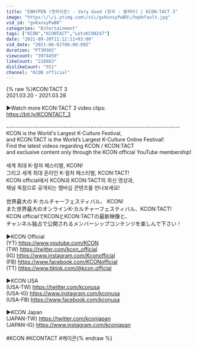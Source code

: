 ```yaml
---
title: "ENHYPEN (엔하이픈) - Very Good (원곡 : 블락비) | KCON:TACT 3"
image: "https:\/\/i.ytimg.com\/vi\/gvKxnsyPwB8\/hqdefault.jpg"
vid_id: "gvKxnsyPwB8"
categories: "Entertainment"
tags: ["KCON","KCONTACT","LetsKCON247"]
date: "2021-09-20T11:12:11+03:00"
vid_date: "2021-06-01T08:00:09Z"
duration: "PT3M36S"
viewcount: "3974459"
likeCount: "210883"
dislikeCount: "551"
channel: "KCON official"
---
```

{% raw %}KCON:TACT 3<br />2021.03.20 - 2021.03.28<br /><br />▶Watch more KCON:TACT 3 video clips:<br /><a rel="nofollow" target="blank" href="https://bit.ly/KCONTACT_3">https://bit.ly/KCONTACT_3</a><br /><br />-------------------------------------------------------------------------<br />KCON is the World's Largest K-Culture Festival,<br />and KCON:TACT is the World’s Largest K-Culture Online Festival!<br />Find the latest videos regarding KCON / KCON:TACT<br />and exclusive content only through the KCON official YouTube membership!<br /><br />세계 최대 K-컬처 페스티벌, KCON!<br />그리고 세계 최대 온라인 K-컬처 페스티벌, KCON:TACT!<br />KCON official에서 KCON과 KCON:TACT의 최신 영상과,<br />채널 독점으로 공개되는 멤버십 콘텐츠를 만나보세요!<br /><br />世界最大の K-カルチャーフェスティバル、 KCON!<br />また世界最大のオンラインK-カルチャーフェスティバル、KCON:TACT!<br />KCON officialでKCONとKCON:TACTの最新映像と、<br />チャンネル独占で公開されるメンバーシップコンテンツを楽しんで下さい！<br /><br />▶︎KCON Official<br />(YT) <a rel="nofollow" target="blank" href="https://www.youtube.com/KCON">https://www.youtube.com/KCON</a><br />(TW) <a rel="nofollow" target="blank" href="https://twitter.com/kcon_official">https://twitter.com/kcon_official</a><br />(IG) <a rel="nofollow" target="blank" href="https://www.instagram.com/Kconofficial">https://www.instagram.com/Kconofficial</a><br />(FB) <a rel="nofollow" target="blank" href="https://www.facebook.com/KCONofficial">https://www.facebook.com/KCONofficial</a><br />(TT) <a rel="nofollow" target="blank" href="https://www.tiktok.com/@kcon.official">https://www.tiktok.com/@kcon.official</a><br /><br />▶︎KCON USA<br />(USA-TW) <a rel="nofollow" target="blank" href="https://twitter.com/kconusa">https://twitter.com/kconusa</a><br />(USA-IG) <a rel="nofollow" target="blank" href="https://www.instagram.com/kconusa">https://www.instagram.com/kconusa</a><br />(USA-FB) <a rel="nofollow" target="blank" href="https://www.facebook.com/kconusa">https://www.facebook.com/kconusa</a><br /><br />▶︎KCON Japan<br />(JAPAN-TW) <a rel="nofollow" target="blank" href="https://twitter.com/kconjapan">https://twitter.com/kconjapan</a><br />(JAPAN-IG) <a rel="nofollow" target="blank" href="https://www.instagram.com/kconjapan">https://www.instagram.com/kconjapan</a><br /><br />#KCON #KCONTACT #케이콘{% endraw %}
